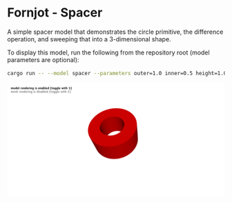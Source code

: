 # Fornjot - Spacer

A simple spacer model that demonstrates the circle primitive, the difference operation, and sweeping that into a 3-dimensional shape.

To display this model, run the following from the repository root (model parameters are optional):
``` sh
cargo run -- --model spacer --parameters outer=1.0 inner=0.5 height=1.0
```

![Screenshot of the spacer model](spacer.png)
